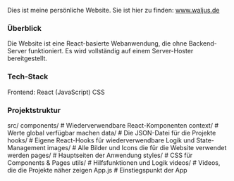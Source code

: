 Dies ist meine persönliche Website. Sie ist hier zu finden: www.waljus.de

### Überblick

Die Website ist eine React-basierte Webanwendung, die ohne Backend-Server funktioniert. Es wird vollständig auf einem Server-Hoster bereitgestellt.

### Tech-Stack
Frontend: React (JavaScript)
CSS

### Projektstruktur

src/
  components/    # Wiederverwendbare React-Komponenten
  context/       # Werte global verfügbar machen
  data/          # Die JSON-Datei für die Projekte
  hooks/         # Eigene React-Hooks für wiederverwendbare Logik und State-Management
  images/        # Alle Bilder und Icons die für die Website verwendet werden
  pages/         # Hauptseiten der Anwendung
  styles/        # CSS für Components & Pages
  utils/         # Hilfsfunktionen und Logik
  videos/        # Videos, die die Projekte näher zeigen
  App.js         # Einstiegspunkt der App
